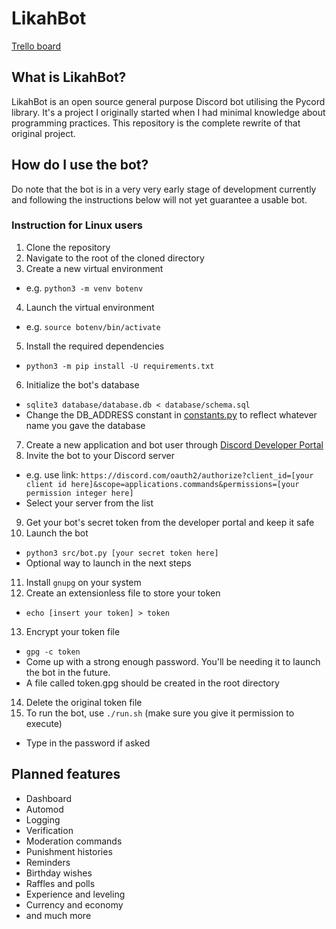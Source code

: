 # LikahBot
[Trello board](https://trello.com/b/ofVmXaHM/likah-bot)
## What is LikahBot?
LikahBot is an open source general purpose Discord bot utilising the Pycord library. It's a project I originally started when I had minimal knowledge about programming practices. This repository is the complete rewrite of that original project.
## How do I use the bot?
Do note that the bot is in a very very early stage of development currently and following the instructions below will not yet guarantee a usable bot.
### Instruction for Linux users
1. Clone the repository
2. Navigate to the root of the cloned directory
3. Create a new virtual environment
  - e.g. `python3 -m venv botenv`
4. Launch the virtual environment
  - e.g. `source botenv/bin/activate`
5. Install the required dependencies
  - `python3 -m pip install -U requirements.txt`
6. Initialize the bot's database
  - `sqlite3 database/database.db < database/schema.sql`
  - Change the DB_ADDRESS constant in [constants.py](https://github.com/Veloxization/likahbot/blob/main/src/config/constants.py) to reflect whatever name you gave the database
7. Create a new application and bot user through [Discord Developer Portal](https://discord.com/developers/applications)
8. Invite the bot to your Discord server
  - e.g. use link: `https://discord.com/oauth2/authorize?client_id=[your client id here]&scope=applications.commands&permissions=[your permission integer here]`
  - Select your server from the list
9. Get your bot's secret token from the developer portal and keep it safe
10. Launch the bot
  - `python3 src/bot.py [your secret token here]`
  - Optional way to launch in the next steps
11. Install `gnupg` on your system
12. Create an extensionless file to store your token
  - `echo [insert your token] > token`
13. Encrypt your token file
  - `gpg -c token`
  - Come up with a strong enough password. You'll be needing it to launch the bot in the future.
  - A file called token.gpg should be created in the root directory
14. Delete the original token file
15. To run the bot, use `./run.sh` (make sure you give it permission to execute)
  - Type in the password if asked
## Planned features
* Dashboard
* Automod
* Logging
* Verification
* Moderation commands
* Punishment histories
* Reminders
* Birthday wishes
* Raffles and polls
* Experience and leveling
* Currency and economy
* and much more
